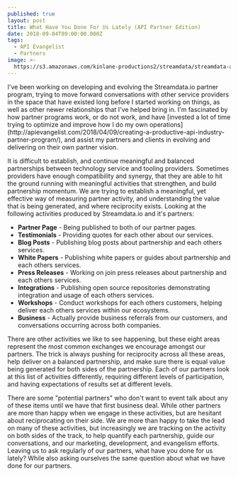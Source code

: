 ```yaml
---
published: true
layout: post
title: What Have You Done For Us Lately (API Partner Edition)
date: 2018-09-04T09:00:00.000Z
tags:
  - API Evangelist
  - Partners
image: >-
  https://s3.amazonaws.com/kinlane-productions2/streamdata/streamdata-api-partners-philosophy.png
---
```

<p></p>I've been working on developing and evolving the Streamdata.io partner program, trying to move forward conversations with other service providers in the space that have existed long before I started working on things, as well as other newer relationships that I've helped bring in. I'm fascinated by how partner programs work, or do not work, and have [invested a lot of time trying to optimize and improve how I do my own operations](http://apievangelist.com/2018/04/09/creating-a-productive-api-industry-partner-program/), and assist my partners and clients in evolving and delivering on their own partner vision.

It is difficult to establish, and continue meaningful and balanced partnerships between technology service and tooling providers. Sometimes providers have enough compatibility and synergy, that they are able to hit the ground running with meaningful activities that strengthen, and build partnership momentum. We are trying to establish a meaningful, yet effective way of measuring partner activity, and understanding the value that is being generated, and where reciprocity exists. Looking at the following activities produced by Streamdata.io and it's partners:

- **Partner Page** - Being published to both of our partner pages.
- **Testimonials** - Providing quotes for each other about our services.
- **Blog Posts** - Publishing blog posts about partnership and each others services.
- **White Papers** - Publishing white papers or guides about partnership and each others services.
- **Press Releases** - Working on join press releases about partnership and each others services.
- **Integrations** - Publishing open source repositories demonstrating integration and usage of each others services.
- **Workshops** - Conduct workshops for each others customers, helping deliver each others services within our ecosystems.
- **Business** - Actually provide business referrals from our customers, and conversations occurring across both companies.

There are other activities we like to see happening, but these eight areas represent the most common exchanges we encourage amongst our partners. The trick is always pushing for reciprocity across all these areas, help deliver on a balanced partnership, and make sure there is equal value being generated for both sides of the partnership. Each of our partners look at this list of activities differently, requiring different levels of participation, and having expectations of results set at different levels.

There are some "potential partners" who don't want to event talk about any of these items until we have that first business deal. While other partners are more than happy when we engage in these activities, but are hesitant about reciprocating on their side. We are more than happy to take the lead on many of these activities, but increasingly we are tracking on the activity on both sides of the track, to help quantify each partnership, guide our conversations, and our marketing, development, and evangelism efforts. Leaving us to ask regularly of our partners, what have you done for us lately? While also asking ourselves the same question about what we have done for our partners.
